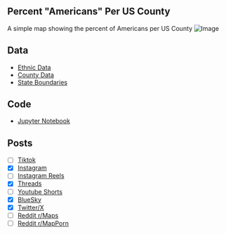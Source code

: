 ## Percent "Americans" Per US County
A simple map showing the percent of Americans per US County
![Image](https://drive.google.com/uc?export=view&id=1WJPxm6iN3-0LCCqsYoHNI5p2XV0XuqpT)

## Data
* [Ethnic Data](https://data.census.gov/table/ACSDT5Y2023.B04006?g=010XX00US$0500000&moe=false)
* [County Data](https://www.census.gov/geographies/mapping-files/time-series/geo/cartographic-boundary.html)
* [State Boundaries](https://www.census.gov/geographies/mapping-files/time-series/geo/carto-boundary-file.html)

## Code
* [Jupyter Notebook](FormatData.ipynb)

## Posts
- [ ] [Tiktok]()
- [x] [Instagram](https://www.instagram.com/p/DLsJShus4EV/)
- [ ] [Instagram Reels]()
- [x] [Threads](https://www.threads.com/@vinemapper/post/DLsJTAcMxnB)
- [ ] [Youtube Shorts]()
- [x] [BlueSky](https://bsky.app/profile/vinemapper.bsky.social/post/3lt5ieeza722y)
- [x] [Twitter/X](https://x.com/VineMapper/status/1941147090597663045)
- [ ] [Reddit r/Maps]()
- [ ] [Reddit r/MapPorn]()
